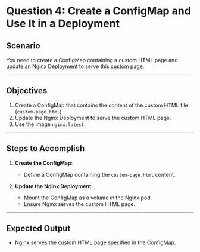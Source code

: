 # Question 4: Create a ConfigMap and Use It in a Deployment

## Scenario
You need to create a ConfigMap containing a custom HTML page and update an Nginx Deployment to serve this custom page.

---

## Objectives
1. Create a ConfigMap that contains the content of the custom HTML file (`custom-page.html`).
2. Update the Nginx Deployment to serve the custom HTML page.
3. Use the image `nginx:latest`.

---

## Steps to Accomplish
1. **Create the ConfigMap**:
   - Define a ConfigMap containing the `custom-page.html` content.

2. **Update the Nginx Deployment**:
   - Mount the ConfigMap as a volume in the Nginx pod.
   - Ensure Nginx serves the custom HTML page.

---

## Expected Output
- Nginx serves the custom HTML page specified in the ConfigMap.
